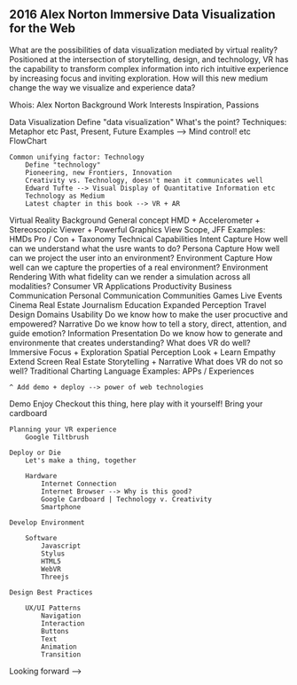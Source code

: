 





2016 Alex Norton
Immersive Data Visualization for the Web
-

What are the possibilities of data visualization mediated by virtual reality? Positioned at the intersection of storytelling, design, and technology, VR has the capability to transform complex information into rich intuitive experience by increasing focus and inviting exploration. How will this new medium change the way we visualize and experience data?

Whois: Alex Norton
	Background
	Work
	Interests
	Inspiration, Passions

Data Visualization
	Define "data visualization"
	What's the point?
		Techniques: Metaphor etc
	Past, Present, Future
		Examples --> Mind control! etc
		FlowChart
	
	Common unifying factor: Technology
		Define "technology"
		Pioneering, new Frontiers, Innovation
		Creativity vs. Technology, doesn't mean it communicates well
		Edward Tufte --> Visual Display of Quantitative Information etc
		Technology as Medium
		Latest chapter in this book --> VR + AR

Virtual Reality
	Background
	General concept
		HMD + Accelerometer + Stereoscopic Viewer + Powerful Graphics
		View Scope, JFF
	Examples: HMDs
		Pro / Con + Taxonomy
	Technical Capabilities
		Intent Capture
			How well can we understand what the usre wants to do?
		Persona Capture
			How well can we project the user into an environment?
		Environment Capture
			How well can we capture the properties of a real environment?
		Environment Rendering
			With what fidelity can we render a simulation across all modalities?
	Consumer VR Applications
		Productivity
		Business Communication
		Personal Communication
		Communities
		Games
		Live Events
		Cinema
		Real Estate
		Journalism
		Education
		Expanded Perception
		Travel
	Design Domains
		Usability
			Do we know how to make the user procuctive and empowered?
		Narrative
			Do we know how to tell a story, direct, attention, and guide emotion?
		Information Presentation
			Do we know how to generate and environmente that creates understanding?
	What does VR do well?
		Immersive
		Focus + Exploration
		Spatial Perception
		Look + Learn
		Empathy
		Extend Screen Real Estate
		Storytelling + Narrative
	What does VR do not so well?
		Traditional Charting Language
	Examples: APPs / Experiences

	^ Add demo + deploy --> power of web technologies

Demo
	Enjoy
		Checkout this thing, here play with it yourself!
		Bring your cardboard

	Planning your VR experience
		Google Tiltbrush

	Deploy or Die
		Let's make a thing, together

		Hardware
			Internet Connection
			Internet Browser --> Why is this good?
			Google Cardboard | Technology v. Creativity
			Smartphone

	Develop Environment

		Software
			Javascript
			Stylus
			HTML5
			WebVR
			Threejs

	Design Best Practices

		UX/UI Patterns
			Navigation
			Interaction
			Buttons
			Text
			Animation
			Transition

Looking forward -->
